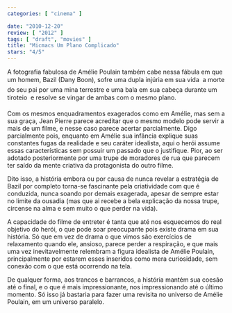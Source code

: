 ```yaml
---
categories: [ "cinema" ]

date: "2010-12-20"
review: [ "2012" ]
tags: [ "draft", "movies" ]
title: "Micmacs Um Plano Complicado"
stars: "4/5"
---
```

A fotografia fabulosa de Amélie Poulain também cabe nessa fábula em que um homem, Bazil (Dany Boon), sofre uma dupla injúria em sua vida  a morte do seu pai por uma mina terrestre e uma bala em sua cabeça durante um tiroteio  e resolve se vingar de ambas com o mesmo plano.

Com os mesmos enquadramentos exagerados como em Amélie, mas sem a sua graça, Jean Pierre parece acreditar que o mesmo modelo pode servir a mais de um filme, e nesse caso parece acertar parcialmente. Digo parcialmente pois, enquanto em Amélie sua infância explique suas constantes fugas da realidade e seu caráter idealista, aqui o herói assume essas características sem possuir um passado que o justifique. Pior, ao ser adotado posteriormente por uma trupe de moradores de rua que parecem ter saído da mente criativa da protagonista do outro filme.

Dito isso, a história embora ou por causa de nunca revelar a estratégia de Bazil por completo torna-se fascinante pela criatividade com que é conduzida, nunca soando por demais exagerada, apesar de sempre estar no limite da ousadia (mas que ai recebe a bela explicação da nossa trupe, circense na alma e sem muito o que perder na vida).

A capacidade do filme de entreter é tanta que até nos esquecemos do real objetivo do herói, o que pode soar preocupante pois existe drama em sua história. Só que em vez de drama o que vimos são exercícios de relaxamento quando ele, ansioso, parece perder a respiração, e que mais uma vez inevitavelmente relembram a figura idealista de Amélie Poulain, principalmente por estarem esses inseridos como mera curiosidade, sem conexão com o que está ocorrendo na tela.

De qualquer forma, aos trancos e barrancos, a história mantém sua coesão até o final, e o que é mais impressionante, nos impressionando até o último momento. Só isso já bastaria para fazer uma revisita no universo de Amélie Poulain, em um universo paralelo.
